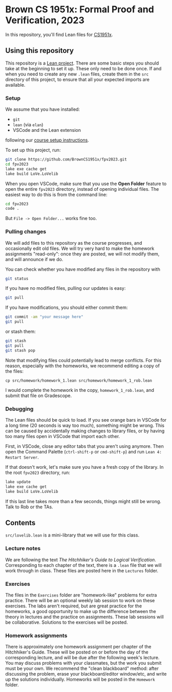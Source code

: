 # Brown CS 1951x: Formal Proof and Verification, 2023

In this repository, you'll find Lean files for [CS1951x](https://browncs1951x.github.io/).

## Using this repository

This repository is a [Lean project](https://leanprover-community.github.io/install/project.html).
There are some basic steps you should take at the beginning to set it up.
These only need to be done once.
If and when you need to create any new `.lean` files,
create them in the `src` directory of this project,
to ensure that all your expected imports are available.

### Setup

We assume that you have installed:
* `git`
* `lean` (via `elan`)
* VSCode and the Lean extension

following our [course setup instructions](https://browncs1951x.github.io/setup.html).

    
To set up this project, run:

```bash
git clone https://github.com/BrownCS1951x/fpv2023.git
cd fpv2023
lake exe cache get 
lake build LoVe.LoVelib
```

When you open VSCode, make sure that you use the **Open Folder** feature
to open the entire `fpv2023` directory,
instead of opening individual files. 
The easiest way to do this is from the command line:
```bash
cd fpv2023
code .
```
But `File -> Open Folder...` works fine too.

### Pulling changes

We will add files to this repository as the course progresses,
and occasionally edit old files. 
We will try very hard to make the homework assignments "read-only":
once they are posted, we will not modify them, and will announce if we do.

You can check whether you have modified any files in the repository with
```bash
git status
```
If you have no modified files, pulling our updates is easy:
```bash
git pull
```
If you have modifications, you should either commit them:
```bash
git commit -am "your message here"
git pull
```
or stash them:
```bash
git stash
git pull
git stash pop
```

Note that modifying files could potentially lead to merge conflicts.
For this reason, especially with the homeworks,
we recommend editing a copy of the files:
```
cp src/homework/homework_1.lean src/homework/homework_1_rob.lean
```

I would complete the homework in the copy, `homework_1_rob.lean`, 
and submit that file on Gradescope.

### Debugging

The Lean files should be quick to load. 
If you see orange bars in VSCode for a long time (20 seconds is way too much),
something might be wrong.
This can be caused by accidentally making changes to library files,
or by having too many files open in VSCode that import each other.

First, in VSCode, close any editor tabs that you aren't using anymore.
Then open the Command Palette (`ctrl-shift-p` or `cmd-shift-p`)
and run `Lean 4: Restart Server`. 

If that doesn't work, let's make sure you have a fresh copy of the library.
In the root `fpv2023` directory, run:
```bash
lake update
lake exe cache get 
lake build LoVe.LoVelib
```
If this last line takes more than a few seconds, things might still be wrong.
Talk to Rob or the TAs.

## Contents

`src/lovelib.lean` is a mini-library that we will use for this class.

### Lecture notes

We are following the text *The Hitchhiker's Guide to Logical Verification*.
Corresponding to each chapter of the text, there is a `.lean` file that we will work through in class.
These files are posted here in the `Lectures` folder.

### Exercises

The files in the `Exercises` folder are "homework-like" problems for extra practice.
There will be an optional weekly lab session to work on these exercises.
The labs aren't required, but are great practice for the homeworks,
a good opportunity to make up the difference between the theory in lectures and the practice on assignments.
These lab sessions will be collaborative.
Solutions to the exercises will be posted.

### Homework assignments

There is approximately one homework assignment per chapter of the Hitchhiker's Guide.
These will be posted on or before the day of the corresponding lecture, 
and will be due after the following week's lecture.
You may discuss problems with your classmates, but the work you submit must be your own.
We recommend the "clean blackboard" method: 
after discussing the problem, erase your blackboard/editor window/etc, 
and write up the solutions individually.
Homeworks will be posted in the `Homework` folder.
